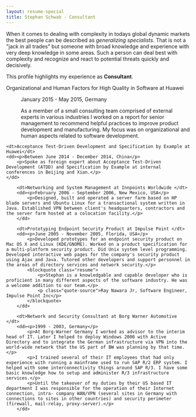 ```yaml
---
layout: resume-special
title: Stephan Schwab - Consultant
---
```

When it comes to dealing with complexity in todays global dynamic markets the best people can be described as <em>generalizing specialists</em>. That is not a "jack in all trades" but someone with broad knowledge and experience with very deep knowledge in some areas. Such a person can deal best with complexity and recognize and react to potential threats quickly and decisively.

This profile highlights my experience as **Consultant**.

<dl class="resume">
	<dt>Organizational and Human Factors for High Quality in Software at Huawei</dt>
	<dd><p>January 2015 - May 2015, Germany</p>
		<p>As a member of a small consulting team comprised of external experts in various industries I worked on a report for senior management to recommend helpful practices to improve product development and manufacturing. My focus was on organizational and human aspects related to software development.</p>
	</dd>

	<dt>Acceptance Test-Driven Development and Specification by Example at Huawei</dt>
	<dd><p>Between June 2014 - December 2014, China</p>
		<p>Spoke as foreign expert about Acceptance Test-Driven Development (ATDD) and Specification by Example at internal conferences in Beijing and Xian.</p>
	</dd>

		<dt>Networking and System Management at Innpoints Worldwide </dt>
		<dd><p>February 2006 - September 2006, New Mexico, USA</p>
			<p>Designed, built and operated a server farm based on HP blade servers and Ubuntu Linux for a transactional system written in Java. Established VPN between client's headquarters, contractors and the server farm hosted at a colocation facility.</p>
		</dd>

		<dt>Prototyping Endpoint Security Product at Impulse Point </dt>
		<dd><p>June 2005 - November 2005, Florida, USA</p>
			<p>Developed prototypes for an endpoint security product on Mac OS X and Linux (KDE/GNOME). Worked on a product specification for a multi-platform security product. Did Unix system level programming. Developed interactive web pages for the company's security product using Ajax and Java. Tutored other developers and support personnel in the areas of directory services and network security.</p>
			<blockquote class="resume">
				<p>Stephan is a knowledgable and capable developer who is proficient in many different aspects of the software industry. He was a welcome addition to our team.</p>
				<p class="quote-source">Ray Nawara Jr, Software Engineer, Impulse Point Inc</p>
			</blockquote>
		</dd>

		<dt>Network and Security Consultant at Borg Warner Automotive </dt>
		<dd><p>1999 - 2003, Germany</p>
			<p>At Borg-Warner Germany I worked as advisor to the interim head of IT. Later I helped to deploy Windows 2000 with Active Directory and to integrate the German infrastructure via VPN into the world-wide network that the US part of BW was planning by that time.</p>
			<p>I trained several of their IT employees that had only experience with running a mainframe used to run SAP R/2 ERP system. I helped with some interconnectivity things around SAP R/3. I have some basic knowledge how to setup and administer R/3 infrastructure services.</p>
			<p>Until the takeover of my duties by their US based IT department I was responsible for the operation of their Internet connection, intra- company WAN/VPN (several sites in Germany with connections to sites in other countries) and security perimeter (firewall, mail-relay, proxy-server).</p>
		</dd>
</dl>
